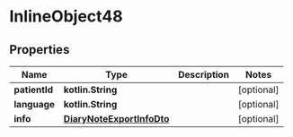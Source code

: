 
# InlineObject48

## Properties
Name | Type | Description | Notes
------------ | ------------- | ------------- | -------------
**patientId** | **kotlin.String** |  |  [optional]
**language** | **kotlin.String** |  |  [optional]
**info** | [**DiaryNoteExportInfoDto**](DiaryNoteExportInfoDto.md) |  |  [optional]



